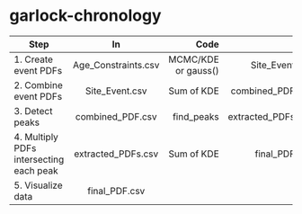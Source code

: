 # garlock-chronology

| Step                                    |         In          |                Code |                Out |
|-----------------------------------------|:-------------------:|--------------------:|-------------------:|
| 1. Create event PDFs                    | Age_Constraints.csv | MCMC/KDE or gauss() |     Site_Event.csv |
| 2. Combine event PDFs                   |   Site_Event.csv    |          Sum of KDE |   combined_PDF.csv |
| 3. Detect peaks                         |  combined_PDF.csv   |          find_peaks | extracted_PDFs.csv |
| 4. Multiply PDFs intersecting each peak | extracted_PDFs.csv  |          Sum of KDE |      final_PDF.csv |
| 5. Visualize data                       |   final_PDF.csv     |                     |                    |